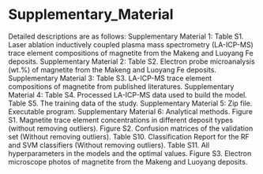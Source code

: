 # Supplementary_Material
Detailed descriptions are as follows:
Supplementary Material 1: Table S1. Laser ablation inductively coupled plasma mass spectrometry (LA-ICP-MS) trace element compositions of magnetite from the Makeng and Luoyang Fe deposits. 
Supplementary Material 2: Table S2. Electron probe microanalysis (wt.%) of magnetite from the Makeng and Luoyang Fe deposits.
Supplementary Material 3: Table S3. LA-ICP-MS trace element compositions of magnetite from published literatures.
Supplementary Material 4: Table S4. Processed LA-ICP-MS data used to build the model. Table S5. The training data of the study.
Supplementary Material 5: Zip file. Executable program.
Supplementary Material 6: Analytical methods. Figure S1. Magnetite trace element concentrations in different deposit types (without removing outliers). Figure S2. Confusion matrices of the validation set (Without removing outliers). Table S10. Classification Report for the RF and SVM classifiers (Without removing outliers). Table S11. All hyperparameters in the models and the optimal values. Figure S3. Electron microscope photos of magnetite from the Makeng and Luoyang deposits.
